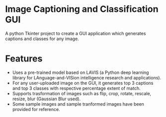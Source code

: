 # Image Captioning and Classification GUI

A python Tkinter project to create a GUI application which generates captions and classes for any image.

# Features
* Uses a pre-trained model based on LAVIS (a Python deep learning library for LAnguage-and-VISion intelligence research and applications).
* For any user-uploaded image on the GUI, it generates top 3 captions and top 3 classes with respective percentage extent of match.
* Supports trasformation of images such as flip, crop, rotate, rescale, resize, blur (Gaussian Blur used).
* Some sample images and sample tranformed images have been provided for reference.
